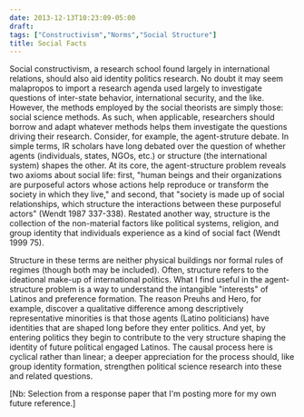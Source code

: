 ```yaml
---
date: 2013-12-13T10:23:09-05:00
draft:
tags: ["Constructivism","Norms","Social Structure"]
title: Social Facts
---
```


Social constructivism, a research school found largely in international relations, should also aid identity politics research. No doubt it may seem malapropos to import a research agenda used largely to investigate questions of inter-state behavior, international security, and the like. However, the methods employed by the social theorists are simply those: social science methods. As such, when applicable, researchers should borrow and adapt whatever methods helps them investigate the questions driving their research. Consider, for example, the agent-struture debate. In simple terms, IR scholars have long debated over the question of whether agents (individuals, states, NGOs, etc.) or structure (the international system) shapes the other. At its core, the agent-structure problem reveals two axioms about social life: first, "human beings and their organizations are purposeful actors whose actions help reproduce or transform the society in which they live," and second, that "society is made up of social relationships, which structure the interactions between these purposeful actors" (Wendt 1987 337-338). Restated another way, structure is the collection of the non-material factors like political systems, religion, and group identity that individuals experience as a kind of social fact (Wendt 1999 75).

Structure in these terms are neither physical buildings nor formal rules of regimes (though both may be included). Often, structure refers to the ideational make-up of international politics. What I find useful in the agent-structure problem is a way to understand the intangible "interests" of Latinos and preference formation. The reason Preuhs and Hero, for example, discover a qualitative difference among descriptively representative minorities is that those agents (Latino politicians) have identities that are shaped long before they enter politics. And yet, by entering politics they begin to contribute to the very structure shaping the identity of future political engaged Latinos. The causal process here is cyclical rather than linear; a deeper appreciation for the process should, like group identity formation, strengthen political science research into these and related questions.

[Nb: Selection from a response paper that I'm posting more for my own future reference.]
